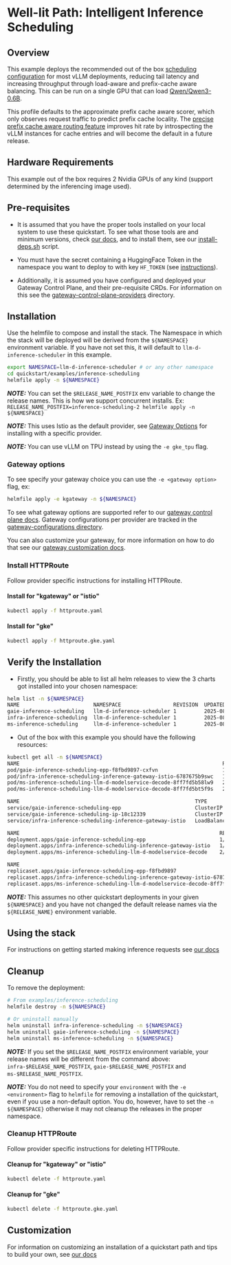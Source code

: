 # Well-lit Path: Intelligent Inference Scheduling

## Overview

This example deploys the recommended out of the box [scheduling configuration](https://github.com/llm-d/llm-d-inference-scheduler/blob/main/docs/architecture.md) for most vLLM deployments, reducing tail latency and increasing throughput through load-aware and prefix-cache aware balancing. This can be run on a single GPU that can load [Qwen/Qwen3-0.6B](https://huggingface.co/Qwen/Qwen3-0.6B).

This profile defaults to the approximate prefix cache aware scorer, which only observes request traffic to predict prefix cache locality. The [precise prefix cache aware routing feature](../precise-prefix-cache-aware) improves hit rate by introspecting the vLLM instances for cache entries and will become the default in a future release.

## Hardware Requirements

This example out of the box requires 2 Nvidia GPUs of any kind (support determined by the inferencing image used).

## Pre-requisites

- It is assumed that you have the proper tools installed on your local system to use these quickstart. To see what those tools are and minimum versions, check [our docs](../../dependencies/README.md#required-tools), and to install them, see our [install-deps.sh](../../dependencies/install-deps.sh) script.

- You must have the secret containing a HuggingFace Token in the namespace you want to deploy to with key `HF_TOKEN` (see [instructions](../../dependencies/README.md#huggingface-token)).

- Additionally, it is assumed you have configured and deployed your Gateway Control Plane, and their pre-requisite CRDs. For information on this see the [gateway-control-plane-providers](../../gateway-control-plane-providers/) directory.

## Installation

Use the helmfile to compose and install the stack. The Namespace in which the stack will be deployed will be derived from the `${NAMESPACE}` environment variable. If you have not set this, it will default to `llm-d-inference-scheduler` in this example.

```bash
export NAMESPACE=llm-d-inference-scheduler # or any other namespace
cd quickstart/examples/inference-scheduling
helmfile apply -n ${NAMESPACE}
```

**_NOTE:_** You can set the `$RELEASE_NAME_POSTFIX` env variable to change the release names. This is how we support concurrent installs. Ex: `RELEASE_NAME_POSTFIX=inference-scheduling-2 helmfile apply -n ${NAMESPACE}`

**_NOTE:_** This uses Istio as the default provider, see [Gateway Options](./README.md#gateway-options) for installing with a specific provider.

**_NOTE:_** You can use vLLM on TPU instead by using the `-e gke_tpu` flag.

### Gateway options

To see specify your gateway choice you can use the `-e <gateway option>` flag, ex:

```bash
helmfile apply -e kgateway -n ${NAMESPACE}
```

To see what gateway options are supported refer to our [gateway control plane docs](../../gateway-control-plane-providers/README.md#supported-providers). Gateway configurations per provider are tracked in the [gateway-configurations directory](../common/gateway-configurations/).

You can also customize your gateway, for more information on how to do that see our [gateway customization docs](../../docs/customizing-your-gateway.md).

### Install HTTPRoute

Follow provider specific instructions for installing HTTPRoute.

#### Install for "kgateway" or "istio"

```bash
kubectl apply -f httproute.yaml
```

#### Install for "gke"

```bash
kubectl apply -f httproute.gke.yaml
```

## Verify the Installation

- Firstly, you should be able to list all helm releases to view the 3 charts got installed into your chosen namespace:

```bash
helm list -n ${NAMESPACE}
NAME                        NAMESPACE                 REVISION  UPDATED                               STATUS    CHART                     APP VERSION
gaie-inference-scheduling   llm-d-inference-scheduler 1         2025-08-24 11:24:53.231918 -0700 PDT  deployed  inferencepool-v0.5.1      v0.5.1
infra-inference-scheduling  llm-d-inference-scheduler 1         2025-08-24 11:24:49.551591 -0700 PDT  deployed  llm-d-infra-v1.3.0        v0.3.0
ms-inference-scheduling     llm-d-inference-scheduler 1         2025-08-24 11:24:58.360173 -0700 PDT  deployed  llm-d-modelservice-v0.2.7 v0.2.0
```

- Out of the box with this example you should have the following resources:

```bash
kubectl get all -n ${NAMESPACE}
NAME                                                                  READY   STATUS    RESTARTS   AGE
pod/gaie-inference-scheduling-epp-f8fbd9897-cxfvn                     1/1     Running   0          3m59s
pod/infra-inference-scheduling-inference-gateway-istio-6787675b9swc   1/1     Running   0          4m3s
pod/ms-inference-scheduling-llm-d-modelservice-decode-8ff7fd5b58lw9   2/2     Running   0          3m55s
pod/ms-inference-scheduling-llm-d-modelservice-decode-8ff7fd5bt5f9s   2/2     Running   0          3m55s

NAME                                                         TYPE           CLUSTER-IP    EXTERNAL-IP   PORT(S)                        AGE
service/gaie-inference-scheduling-epp                        ClusterIP      10.16.3.151   <none>        9002/TCP,9090/TCP              3m59s
service/gaie-inference-scheduling-ip-18c12339                ClusterIP      None          <none>        54321/TCP                      3m59s
service/infra-inference-scheduling-inference-gateway-istio   LoadBalancer   10.16.1.195   10.16.4.2     15021:30274/TCP,80:32814/TCP   4m3s

NAME                                                                 READY   UP-TO-DATE   AVAILABLE   AGE
deployment.apps/gaie-inference-scheduling-epp                        1/1     1            1           4m
deployment.apps/infra-inference-scheduling-inference-gateway-istio   1/1     1            1           4m4s
deployment.apps/ms-inference-scheduling-llm-d-modelservice-decode    2/2     2            2           3m56s

NAME                                                                           DESIRED   CURRENT   READY   AGE
replicaset.apps/gaie-inference-scheduling-epp-f8fbd9897                        1         1         1       4m
replicaset.apps/infra-inference-scheduling-inference-gateway-istio-678767549   1         1         1       4m4s
replicaset.apps/ms-inference-scheduling-llm-d-modelservice-decode-8ff7fd5b8    2         2         2       3m56s
```

**_NOTE:_** This assumes no other quickstart deployments in your given `${NAMESPACE}` and you have not changed the default release names via the `${RELEASE_NAME}` environment variable.

## Using the stack

For instructions on getting started making inference requests see [our docs](../../docs/getting-started-inferencing.md)

## Cleanup

To remove the deployment:

```bash
# From examples/inference-scheduling
helmfile destroy -n ${NAMESPACE}

# Or uninstall manually
helm uninstall infra-inference-scheduling -n ${NAMESPACE}
helm uninstall gaie-inference-scheduling -n ${NAMESPACE}
helm uninstall ms-inference-scheduling -n ${NAMESPACE}
```

**_NOTE:_** If you set the `$RELEASE_NAME_POSTFIX` environment variable, your release names will be different from the command above: `infra-$RELEASE_NAME_POSTFIX`, `gaie-$RELEASE_NAME_POSTFIX` and `ms-$RELEASE_NAME_POSTFIX`.

**_NOTE:_** You do not need to specify your `environment` with the `-e <environment>` flag to `helmfile` for removing a installation of the quickstart, even if you use a non-default option. You do, however, have to set the `-n ${NAMESPACE}` otherwise it may not cleanup the releases in the proper namespace.

### Cleanup HTTPRoute

Follow provider specific instructions for deleting HTTPRoute.

#### Cleanup for "kgateway" or "istio"

```bash
kubectl delete -f httproute.yaml
```

#### Cleanup for "gke"

```bash
kubectl delete -f httproute.gke.yaml
```

## Customization

For information on customizing an installation of a quickstart path and tips to build your own, see [our docs](../../docs/customizing-a-quickstart-inference-stack.md)
